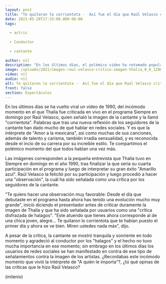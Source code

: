 ```yaml
---
layout: post
title: "Te quitaron lo corrientota -  Así fue el día que Raúl Velasco criticó la imagen de Thalía"
date: 2021-05-28T17:33:00.000-06:00
tags:
  
  - actris
  
  - Conductor
  
  - cantante
  
author: nil
description: "En los últimos días, el polémico video ha retomado popularidad en redes sociales como TikTok y aquí te mostramos por qué. "
image: /uploads/2021/images-raul-velasco-critico-imagen-thalia_0_0_1200_747.jpg
video: nil
audio: nil
alt: Te quitaron lo corrientota -  Así fue el día que Raúl Velasco criticó la imagen de Thalía
front: false
section: Espectáculos
---
```


En los últimos días se ha vuelto viral un video de 1990, del incómodo momento en el que Thalía fue criticada en vivo en el programa Siempre en domingo por Raúl Velasco, quien señaló la imagen de la cantante y la llamó "corrientota". Palabras que tras una nueva reflexión de los seguidores de la cantante han dado mucho de qué hablar en redes sociales. Y es que la intérprete de "Amor a la mexicana", así como muchas de sus canciones, además de talento y carisma, también irradia sensualidad, y es reconocida desde el incio de su carrera por su increíble estilo. Te compartimos el polémico momento del que todos hablan una vez más.  

Las imágenes corresponden a la pequeña entrevista que Thalía tuvo en Siempre en domingo en el año 1990, tras finalizar la que sería su cuarta participación en el programa y luego de interpretar su gran éxito "Amarillo azul". Raúl Velasco la felicitó por su participación y luego procedió a hacer una "observación", la cuál ha sido señalada como una crítica por los seguidores de la cantante. 

"Te quiero hacer una observación muy favorable: Desde el día que debutaste en el programa hasta ahora has tenido una evolución mucho muy grande", inició diciendo el presentador antes de criticar duramente la imagen de Thalía y que ha sido señalada por usuarios como una "crítica disfrazada de halagos". "Este atuendo que tienes ahora corresponde al de una chica joven, alegre... Te quitaron lo corrientota que te habían puesto el primer día y ahora se ve bien. Miren ustedes nada más", dijo.

A pesar de la crítica, la cantante se mostró tranquila y sonriente en todo momento y agradeció al conductor por los "halagos" y el hecho no tuvo mucha importancia en ese momento; sin embrago en los últimos días los usuarios de redes sociales se han manifestado en contra de ese tipo de señalamientos contra la imagen de los artistas. ¿Recordabas este incómodo momento que vivió la intérprete de "A quién le importa"?, ¿tú qué opinas de las críticas que le hizo Raúl Velasco? 

(milenio)